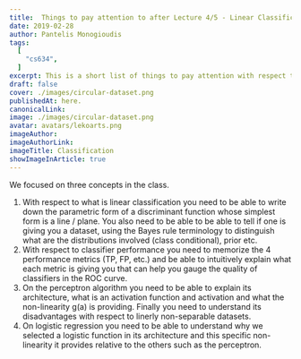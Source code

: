 ```yaml
---
title:  Things to pay attention to after Lecture 4/5 - Linear Classification
date: 2019-02-28
author: Pantelis Monogioudis
tags:
  [
    "cs634",
  ]
excerpt: This is a short list of things to pay attention with respect to Linear Classification. 
draft: false
cover: ./images/circular-dataset.png
publishedAt: here.
canonicalLink:
image: ./images/circular-dataset.png
avatar: avatars/lekoarts.png
imageAuthor: 
imageAuthorLink: 
imageTitle: Classification
showImageInArticle: true
---
```


We focused on three concepts in the class.

1. With respect to what is linear classification you need to be able to write down the parametric form of a discriminant function whose simplest form is a line / plane. You also need to be able to be able to tell if one is giving you a dataset, using the Bayes rule terminology to distinguish what are the distributions involved (class conditional), prior etc.
2. With respect to classifier performance you need to memorize the 4 performance metrics (TP, FP, etc.) and be able to intuitively explain what each metric is giving you that can help you gauge the quality of classifiers in the ROC curve. 
3. On the perceptron algorithm you need to be able to explain its architecture, what is an activation function and activation and what the non-linearity g(a) is providing.  Finally you need to understand its disadvantages with respect to linerly non-separable datasets.
4. On logistic regression you need to be able to understand why we selected a logistic function in its architecture and this specific non-linearity it provides relative to the others such as the perceptron. 

